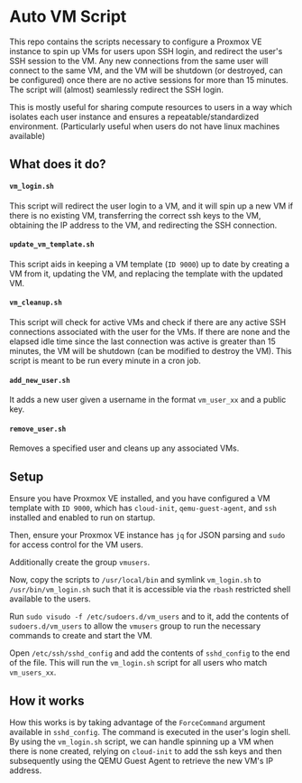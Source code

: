 # Auto VM Script
This repo contains the scripts necessary to configure a Proxmox VE instance to spin up VMs for users upon SSH login, and redirect the user's SSH session to the VM. Any new connections from the same user will connect to the same VM, and the VM will be shutdown (or destroyed, can be configured) once there are no active sessions for more than 15 minutes. The script will (almost) seamlessly redirect the SSH login.

This is mostly useful for sharing compute resources to users in a way which isolates each user instance and ensures a repeatable/standardized environment. (Particularly useful when users do not have linux machines available)

## What does it do?

#### `vm_login.sh`
This script will redirect the user login to a VM, and it will spin up a new VM if there is no existing VM, transferring the correct ssh keys to the VM, obtaining the IP address to the VM, and redirecting the SSH connection.

#### `update_vm_template.sh`
This script aids in keeping a VM template (`ID 9000`) up to date by creating a VM from it, updating the VM, and replacing the template with the updated VM.

#### `vm_cleanup.sh`
This script will check for active VMs and check if there are any active SSH connections associated with the user for the VMs. If there are none and the elapsed idle time since the last connection was active is greater than 15 minutes, the VM will be shutdown (can be modified to destroy the VM). This script is meant to be run every minute in a cron job.

#### `add_new_user.sh`
It adds a new user given a username in the format `vm_user_xx` and a public key.

#### `remove_user.sh`
Removes a specified user and cleans up any associated VMs.

## Setup
Ensure you have Proxmox VE installed, and you have configured a VM template with `ID 9000`, which has `cloud-init`, `qemu-guest-agent`, and `ssh` installed and enabled to run on startup.

Then, ensure your Proxmox VE instance has `jq` for JSON parsing and `sudo` for access control for the VM users.

Additionally create the group `vmusers`.

Now, copy the scripts to `/usr/local/bin` and symlink `vm_login.sh` to `/usr/bin/vm_login.sh` such that it is accessible via the `rbash` restricted shell available to the users.

Run `sudo visudo -f /etc/sudoers.d/vm_users` and to it, add the contents of `sudoers.d/vm_users` to allow the `vmusers` group to run the necessary commands to create and start the VM.

Open `/etc/ssh/sshd_config` and add the contents of `sshd_config` to the end of the file. This will run the `vm_login.sh` script for all users who match `vm_users_xx`.

## How it works

How this works is by taking advantage of the `ForceCommand` argument available in `sshd_config`. The command is executed in the user's login shell. By using the `vm_login.sh` script, we can handle spinning up a VM when there is none created, relying on `cloud-init` to add the ssh keys and then subsequently using the QEMU Guest Agent to retrieve the new VM's IP address. 

